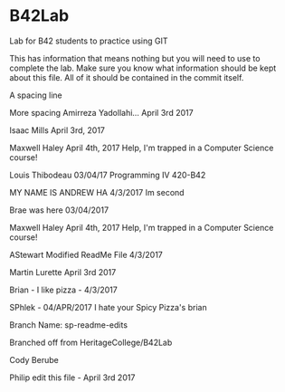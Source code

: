 # B42Lab
Lab for B42 students to practice using GIT

This has information that means nothing but you will need to use to complete the lab.
Make sure you know what information should be kept about this file. All of it should be contained in the commit itself. 

A spacing line

More spacing
Amirreza Yadollahi...
April 3rd 2017 


Isaac Mills
April 3rd, 2017

Maxwell Haley
April 4th, 2017
Help, I'm trapped in a Computer Science course!


Louis Thibodeau 03/04/17 Programming IV 420-B42

MY NAME IS ANDREW HA
4/3/2017
Im second

Brae was here 03/04/2017 

 

Maxwell Haley April 4th, 2017 Help, I'm trapped in a Computer Science course!

AStewart Modified ReadMe File 4/3/2017

Martin Lurette
April 3rd 2017

Brian - I like pizza - 4/3/2017

SPhlek - 04/APR/2017 I hate your Spicy Pizza's brian

Branch Name: sp-readme-edits

Branched off from HeritageCollege/B42Lab

Cody Berube

Philip edit this file - April 3rd 2017 

